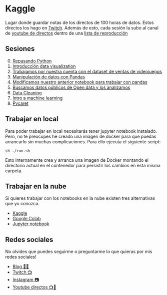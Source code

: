 # Kaggle

Lugar donde guardar notas de los directos de 100 horas de datos. Estos directos
los hago en [Twitch]. Además de esto, cada sesión la subo al canal de
[youtube de directos][youtube-directos] dentro de una
[lista de reproducción][lista-directos]

## Sesiones

0. [Repasando Python](00-Repasando-python)
1. [Introducción data visualization](01-Data-visualization)
2. [Trabajamos por nuestra cuenta con el dataset de ventas de videojuegos](02-video-game-sales)
3. [Manipulación de datos con Pandas](03-Pandas)
4. [Modificamos nuestro anterior notebook para trabajar con pandas](04-video-game-sales-with-pandas/videogames-sales.html)
5. [Buscamos datos públicos de Open data y los analizamos](05-open-data)
6. [Data Cleaning](06-data-cleaning)
7. [Intro a machine learning](07-intro-to-machine-learning)
8. [Pycaret](08-pycaret)

## Trabajar en local

Para poder trabajar en local necesitarás tener jupyter notebook instalado. Pero,
no te preocupes he creado una imagen de docker para que puedas arrancarlo sin
muchas complicaciones. Para ello ejecuta el siguiente script:

```shell
sh ./run.sh
```

Esto internamente crea y arranca una imagen de Docker montando el directorio
actual en el contenedor para persistir los cambios en esta misma carpeta.

## Trabajar en la nube

Si quieres trabajar con los notebooks en la nube existen tres alternativas que
yo conozca.

- [Kaggle][kaggle]
- [Google Colab][google-colab]
- [Jupyter notebook][try-jupyter]

## Redes sociales

No olvides que puedes seguirme o preguntarme lo que quieras por mis redes sociales!

- [Blog ✍🏼][blog]
- [Twitch 📺][Twitch]
- [Instagram 📷][instagram]
- [Youtube directos 📺🎥][youtube-directos]

<!-- LINKS -->

[instagram]:http://bit.ly/cristian-suarez-instagram
[blog]:http://bit.ly/cristian-suarez-blog
[youtube]:http://bit.ly/cristian-suarez-youtube
[Twitch]:https://www.twitch.tv/cristian_suarez_dev
[youtube-directos]:http://bit.ly/cristian-suarez-directos
[lista-directos]:https://www.youtube.com/playlist?list=PLZh1qmaTeQ-qvyJ9GOLNEwESIGTQdHAoI
[try-jupyter]:
https://mybinder.org/v2/gh/jupyterlab/jupyterlab-demo/master?urlpath=lab/tree/demo
[google-colab]:https://colab.research.google.com/
[kaggle]:https://www.kaggle.com/code